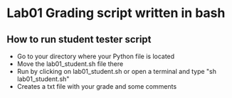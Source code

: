# Lab01 Grading script written in bash


## How to run student tester script


* Go to your directory where your Python file is located
* Move the lab01_student.sh file there
* Run by clicking on lab01_student.sh or open a terminal and type "sh lab01_student.sh"
* Creates a txt file with your grade and some comments